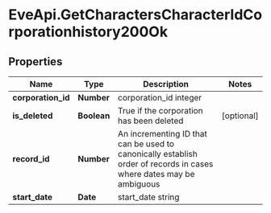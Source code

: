 # EveApi.GetCharactersCharacterIdCorporationhistory200Ok

## Properties
Name | Type | Description | Notes
------------ | ------------- | ------------- | -------------
**corporation_id** | **Number** | corporation_id integer | 
**is_deleted** | **Boolean** | True if the corporation has been deleted | [optional] 
**record_id** | **Number** | An incrementing ID that can be used to canonically establish order of records in cases where dates may be ambiguous | 
**start_date** | **Date** | start_date string | 



